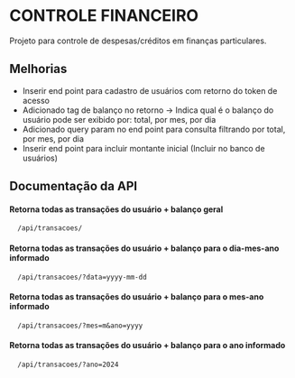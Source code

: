 # CONTROLE FINANCEIRO
Projeto para controle de despesas/créditos em finanças particulares.

## Melhorias
- Inserir end point para cadastro de usuários com retorno do token de acesso
- Adicionado tag de balanço no retorno -> Indica qual é o balanço do usuário pode ser exibido por: total, por mes, por dia
- Adicionado query param no end point para consulta filtrando por total, por mes, por dia
- Inserir end point para incluir montante inicial (Incluir no banco de usuários)

## Documentação da API

#### Retorna todas as transações do usuário + balanço geral

```http
  /api/transacoes/
```

#### Retorna todas as transações do usuário + balanço para o dia-mes-ano informado

```http
  /api/transacoes/?data=yyyy-mm-dd
```

#### Retorna todas as transações do usuário + balanço para o mes-ano informado

```http
  /api/transacoes/?mes=m&ano=yyyy
```

#### Retorna todas as transações do usuário + balanço para o ano informado

```http
  /api/transacoes/?ano=2024
```


